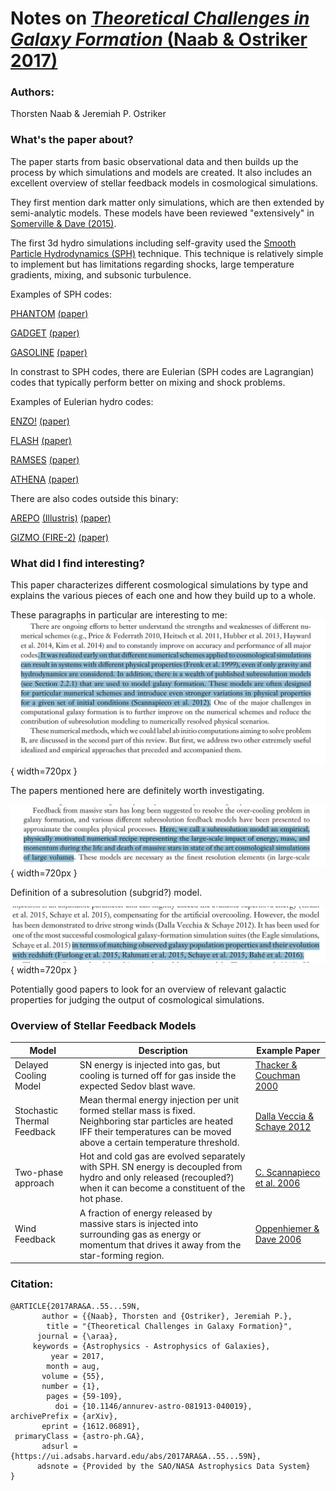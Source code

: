 # Notes on [*Theoretical Challenges in Galaxy Formation* (Naab & Ostriker 2017)](https://www.annualreviews.org/doi/pdf/10.1146/annurev-astro-081913-040019)

### Authors:
Thorsten Naab & Jeremiah P. Ostriker

### What's the paper about?

The paper starts from basic observational data and then builds up the process by which simulations and models are created. It also includes an excellent overview of stellar feedback models in cosmological simulations.

They first mention dark matter only simulations, which are then extended by semi-analytic models. These models have been reviewed "extensively" in [Somerville & Dave (2015)](https://www.annualreviews.org/doi/pdf/10.1146/annurev-astro-082812-140951).

The first 3d hydro simulations including self-gravity used the [Smooth Particle Hydrodynamics (SPH)](https://abaqus-docs.mit.edu/2017/English/SIMACAEANLRefMap/simaanl-c-sphanalysis.htm) technique. This technique is relatively simple to implement but has limitations regarding shocks, large temperature gradients, mixing, and subsonic turbulence. 

Examples of SPH codes:

[PHANTOM](https://phantomsph.bitbucket.io/)
[(paper)](https://arxiv.org/pdf/1702.03930.pdf)

[GADGET](https://wwwmpa.mpa-garching.mpg.de/gadget/)
[(paper)](https://wwwmpa.mpa-garching.mpg.de/gadget/gadget1-paper.pdf)

[GASOLINE](https://gasoline-code.com/)
[(paper)](https://arxiv.org/pdf/1707.03824.pdf)


In constrast to SPH codes, there are Eulerian (SPH codes are Lagrangian) codes that typically perform better on mixing and shock problems. 

Examples of Eulerian hydro codes:

[ENZO!]()
[(paper)]()

[FLASH]()
[(paper)]()

[RAMSES]()
[(paper)]()

[ATHENA]()
[(paper)]()

There are also codes outside this binary:

[AREPO](https://arepo-code.org/)
[(Illustris)](https://www.illustris-project.org/about/#astronomers)
[(paper)](https://arxiv.org/pdf/1909.04667.pdf)

[GIZMO (FIRE-2)](https://fire.northwestern.edu/about-fire/)
[(paper)](https://arxiv.org/pdf/1409.7395.pdf)

### What did I find interesting?

This paper characterizes different cosmological simulations by type and explains the various pieces of each one and how they build up to a whole. 

These paragraphs in particular are interesting to me:  
![image0001](imgs/image0001.png){ width=720px }

The papers mentioned here are definitely worth investigating. 

![image0002](imgs/image0002.png){ width=720px }

Definition of a subresolution (subgrid?) model.

![image0003](imgs/image0003.png){ width=720px }

Potentially good papers to look for an overview of relevant galactic properties for judging the output of cosmological simulations.


### Overview of Stellar Feedback Models

| Model       | Description | Example Paper |
| ----------- | ----------- | ----------- |
| Delayed Cooling Model      | SN energy is injected into gas, but cooling is turned off for gas inside the expected Sedov blast wave.       |  [Thacker & Couchman 2000](https://arxiv.org/pdf/astro-ph/0001276.pdf)     |
| Stochastic Thermal Feedback   | Mean thermal energy injection per unit formed stellar mass is fixed. Neighboring star particles are heated IFF their temperatures can be moved above a certain temperature threshold.        |[Dalla Veccia & Schaye 2012](https://arxiv.org/pdf/1203.5667.pdf)|
|Two-phase approach|Hot and cold gas are evolved separately with SPH. SN energy is decoupled from hydro and only released (recoupled?) when it can become a constituent of the hot phase.|[C. Scannapieco et al. 2006](https://cds.cern.ch/record/933843/files/0603174.pdf)|
|Wind Feedback|A fraction of energy released by massive stars is injected into surrounding gas as energy or momentum that drives it away from the star-forming region.|[Oppenhiemer & Dave 2006](https://arxiv.org/pdf/astro-ph/0605651.pdf)|




### Citation:
```
@ARTICLE{2017ARA&A..55...59N,
       author = {{Naab}, Thorsten and {Ostriker}, Jeremiah P.},
        title = "{Theoretical Challenges in Galaxy Formation}",
      journal = {\araa},
     keywords = {Astrophysics - Astrophysics of Galaxies},
         year = 2017,
        month = aug,
       volume = {55},
       number = {1},
        pages = {59-109},
          doi = {10.1146/annurev-astro-081913-040019},
archivePrefix = {arXiv},
       eprint = {1612.06891},
 primaryClass = {astro-ph.GA},
       adsurl = {https://ui.adsabs.harvard.edu/abs/2017ARA&A..55...59N},
      adsnote = {Provided by the SAO/NASA Astrophysics Data System}
}
```